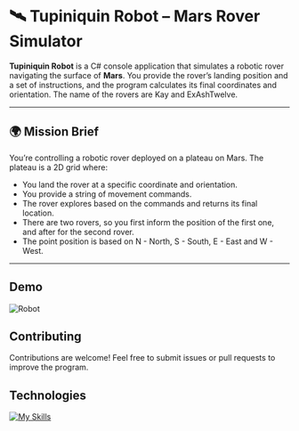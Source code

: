 ﻿# 🛰️ Tupiniquin Robot – Mars Rover Simulator

**Tupiniquin Robot** is a C# console application that simulates a robotic rover navigating the surface of **Mars**. You provide the rover’s landing position and a set of instructions, and the program calculates its final coordinates and orientation.
The name of the rovers are Kay and ExAshTwelve.

---

## 🌍 Mission Brief

You’re controlling a robotic rover deployed on a plateau on Mars. The plateau is a 2D grid where:
- You land the rover at a specific coordinate and orientation.
- You provide a string of movement commands.
- The rover explores based on the commands and returns its final location.
- There are two rovers, so you first inform the position of the first one, and after for the second rover. 
- The point position is based on N - North, S - South, E - East and W - West.
---

## Demo
![Robot](https://i.imgur.com/geotgmc.gif)


## Contributing

Contributions are welcome! Feel free to submit issues or pull requests to improve the program.

## Technologies 

[![My Skills](https://skillicons.dev/icons?i=git,github,cs,dotnet,visualstudio)](https://skillicons.dev)